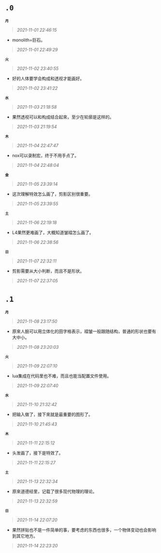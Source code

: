 
**`.0`**
=========
**`月`**
>*2021-11-01 22:46:15*
- monolith=巨石。
>*2021-11-01 22:49:29*

**`火`**
>*2021-11-02 23:40:55*
- 好的人体要学会构成和透视才能画好。
>*2021-11-02 23:41:22*

**`水`**
>*2021-11-03 21:18:58*
- 果然透视可以和构成结合起來，至少在轮廓是这样的。
>*2021-11-03 21:19:54*

**`木`**
>*2021-11-04 22:47:47*
- nox可以录制宏，终于不用手点了。
>*2021-11-04 22:48:04*

**`金`**
>*2021-11-05 23:39:14*
- 这次理解特效怎么画了，剪影区别很重要。
>*2021-11-05 23:39:55*

**`土`**
>*2021-11-06 22:19:18*
- L4果然更难画了，大概知道皱褶怎么画了。
>*2021-11-06 22:38:56*

**`日`**
>*2021-11-07 22:32:11*
- 剪影需要从大小判断，而且不是形状。
>*2021-11-07 22:37:05*

**`.1`**
=========
**`月`**
>*2021-11-08 23:17:50*
- 原來人臉可以用立体化的田字格表示，褶皱一般跟随结构，普通的形状也要有大中小。
>*2021-11-08 23:20:03*

**`火`**
>*2021-11-09 22:07:10*
- lua集成在代码里也不难，而且也能当配置文件使用。
>*2021-11-09 22:07:40*

**`水`**
>*2021-11-10 21:32:42*
- 把输入做了，接下來就是最重要的图形了。
>*2021-11-10 21:45:43*

**`木`**
>*2021-11-11 22:15:12*
- 头发画了，接下是特效了。
>*2021-11-11 22:15:27*

**`土`**
>*2021-11-13 22:32:34*
- 原來道德经里，记载了很多现代物理的理论。
>*2021-11-13 22:32:59*

**`日`**
>*2021-11-14 22:07:20*
- 果然拼贴也不是一件简单的事，要考虑的东西也很多，一个物体变动也会影响到其它地方。
>*2021-11-14 22:23:20*
